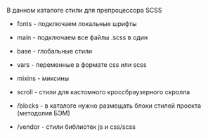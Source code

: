 В данном каталоге стили для препроцессора SCSS

- fonts - подключаем локальные шрифты
- main - подключаем все файлы .scss в один
- base - глобальные стили
- vars - переменные в формате css или scss
- mixins - миксины
- scroll - стили для кастомного кроссбраузерного скролла

- /blocks - в каталоге нужно размещать блоки стилей проекта (методолия БЭМ)
- /vendor - стили библиотек js и css/scss